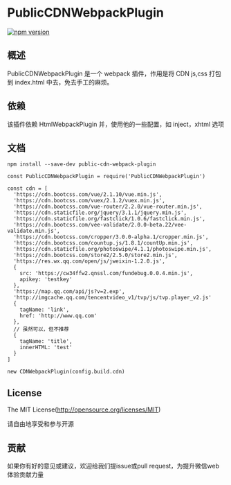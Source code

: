 PublicCDNWebpackPlugin  
====

[![npm version](https://img.shields.io/npm/v/public-cdn-webpack-plugin.svg)](https://www.npmjs.org/package/public-cdn-webpack-plugin)

## 概述

PublicCDNWebpackPlugin 是一个 webpack 插件，作用是将 CDN js,css 打包到 index.html 中去，免去手工的麻烦。

## 依赖

该插件依赖 HtmlWebpackPlugin 并，使用他的一些配置，如 inject，xhtml 选项

## 文档

`npm install --save-dev public-cdn-webpack-plugin`

````
const PublicCDNWebpackPlugin = require('PublicCDNWebpackPlugin')

const cdn = [
  'https://cdn.bootcss.com/vue/2.1.10/vue.min.js',
  'https://cdn.bootcss.com/vuex/2.1.2/vuex.min.js',
  'https://cdn.bootcss.com/vue-router/2.2.0/vue-router.min.js',
  'https://cdn.staticfile.org/jquery/3.1.1/jquery.min.js',
  'https://cdn.staticfile.org/fastclick/1.0.6/fastclick.min.js',
  'https://cdn.bootcss.com/vee-validate/2.0.0-beta.22/vee-validate.min.js',
  'https://cdn.bootcss.com/cropper/3.0.0-alpha.1/cropper.min.js',
  'https://cdn.bootcss.com/countup.js/1.8.1/countUp.min.js',
  'https://cdn.staticfile.org/photoswipe/4.1.1/photoswipe.min.js',
  'https://cdn.bootcss.com/store2/2.5.0/store2.min.js',
  'https://res.wx.qq.com/open/js/jweixin-1.2.0.js',
  {
    src: 'https://cw34ffw2.qnssl.com/fundebug.0.0.4.min.js',
    apikey: 'testkey'
  },
  'https://map.qq.com/api/js?v=2.exp',
  'http://imgcache.qq.com/tencentvideo_v1/tvp/js/tvp.player_v2.js'
  {
    tagName: 'link',
    href: 'http://www.qq.com'
  },
  // 虽然可以，但不推荐
  {
    tagName: 'title',
    innerHTML: 'test'
  }
]

new CDNWebpackPlugin(config.build.cdn)

````

## License
The MIT License(http://opensource.org/licenses/MIT)

请自由地享受和参与开源

## 贡献

如果你有好的意见或建议，欢迎给我们提issue或pull request，为提升微信web体验贡献力量

